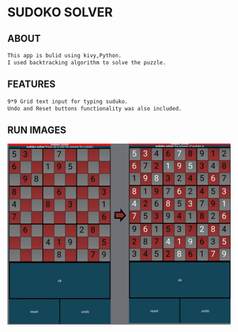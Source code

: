 # SUDOKO SOLVER

## ABOUT
    This app is bulid using kivy,Python.
    I used backtracking algorithm to solve the puzzle.
    
## FEATURES
    9*9 Grid text input for typing suduko.
    Undo and Reset buttons functionality was also included.
    
## RUN IMAGES
![](Images/result.png)
